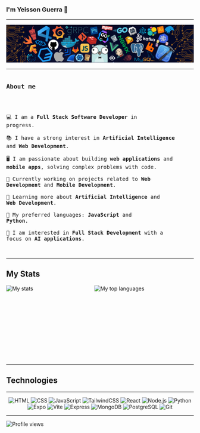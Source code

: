 <h3>I'm Yeisson Guerra 👋</h3>
<hr>
<img alt="My banner" src="https://github.com/Jaydeep-Yadav/Jaydeep-Yadav/blob/main/banner.png"/>
<hr>
<pre>
<h3>About me</h3>
  
💻 I am a **Full Stack Software Developer** in progress.  
📚 I have a strong interest in **Artificial Intelligence** and **Web Development**.  
🖥️ I am passionate about building **web applications** and **mobile apps**, solving complex problems with code.   
🔭 Currently working on projects related to **Web Development** and **Mobile Development**.  
🌱 Learning more about **Artificial Intelligence** and **Web Development**.  
🌟 My preferred languages: **JavaScript** and **Python**.  
🚩 I am interested in **Full Stack Development** with a focus on **AI applications**.


</pre>
<hr>

<h2>My Stats</h2>
<img alt="My stats" align="left" width="47%" src="https://github-readme-stats.vercel.app/api?username=yeyeGL&show_icons=true&theme=radical"/>
<img alt="My top languages" align="left" width="47%" height="198" src="https://github-readme-stats.vercel.app/api/top-langs/?username=yeyeGL&layout=compact&theme=radical"/>

<br clear="both" />
<hr>
<h2>Technologies</h2>
<hr>
<p align="center">
  <!-- HTML -->
  <img alt="HTML" src="https://img.shields.io/badge/HTML-FF5733?style=for-the-badge&logo=html5&logoColor=white"/>
  <!-- CSS -->
  <img alt="CSS" src="https://img.shields.io/badge/CSS-1572B6?style=for-the-badge&logo=css3&logoColor=white"/>
  <!-- JavaScript -->
  <img alt="JavaScript" src="https://img.shields.io/badge/JavaScript-F7DF1E?style=for-the-badge&logo=javascript&logoColor=black"/>
  <!-- Tailwind CSS -->
  <img alt="TailwindCSS" src="https://img.shields.io/badge/TailwindCSS-06B6D4?style=for-the-badge&logo=tailwindcss&logoColor=white"/>
  <!-- React -->
  <img alt="React" src="https://img.shields.io/badge/React-61DAFB?style=for-the-badge&logo=react&logoColor=black"/>
  <!-- Node.js -->
  <img alt="Node.js" src="https://img.shields.io/badge/Node.js-339933?style=for-the-badge&logo=nodedotjs&logoColor=white"/>
  <!-- Python -->
  <img alt="Python" src="https://img.shields.io/badge/Python-3776AB?style=for-the-badge&logo=python&logoColor=white"/>
  <!-- Expo -->
  <img alt="Expo" src="https://img.shields.io/badge/Expo-000020?style=for-the-badge&logo=expo&logoColor=white"/>
  <!-- Vite -->
  <img alt="Vite" src="https://img.shields.io/badge/Vite-646CFF?style=for-the-badge&logo=vite&logoColor=white"/>
  <!-- Express -->
  <img alt="Express" src="https://img.shields.io/badge/Express-000000?style=for-the-badge&logo=express&logoColor=white"/>
  <!-- MongoDB -->
  <img alt="MongoDB" src="https://img.shields.io/badge/MongoDB-47A248?style=for-the-badge&logo=mongodb&logoColor=white"/>
  <!-- PostgreSQL -->
  <img alt="PostgreSQL" src="https://img.shields.io/badge/PostgreSQL-4169E1?style=for-the-badge&logo=postgresql&logoColor=white"/>
  <!-- Git -->
  <img alt="Git" src="https://img.shields.io/badge/Git-F05032?style=for-the-badge&logo=git&logoColor=white"/>
</p>

<hr>
<img src="https://komarev.com/ghpvc/?username=nuevoNombreDeUsuario&color=blueviolet" alt="Profile views" />




